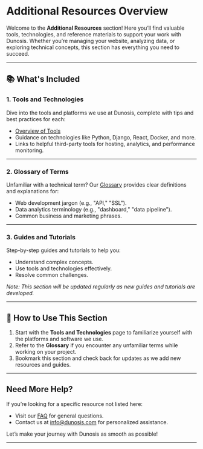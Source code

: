 # Additional Resources Overview

Welcome to the **Additional Resources** section! Here you’ll find valuable tools, technologies, and reference materials to support your work with Dunosis. Whether you’re managing your website, analyzing data, or exploring technical concepts, this section has everything you need to succeed.

---

## 📚 What's Included

### 1. Tools and Technologies
Dive into the tools and platforms we use at Dunosis, complete with tips and best practices for each:

- [Overview of Tools](resources/tools-and-technologies.md)
- Guidance on technologies like Python, Django, React, Docker, and more.
- Links to helpful third-party tools for hosting, analytics, and performance monitoring.

---

### 2. Glossary of Terms
Unfamiliar with a technical term? Our [Glossary](resources/glossary.md) provides clear definitions and explanations for:

- Web development jargon (e.g., "API," "SSL").
- Data analytics terminology (e.g., "dashboard," "data pipeline").
- Common business and marketing phrases.

---

### 3. Guides and Tutorials
Step-by-step guides and tutorials to help you:

- Understand complex concepts.
- Use tools and technologies effectively.
- Resolve common challenges.

*Note: This section will be updated regularly as new guides and tutorials are developed.*

---

## 🎯 How to Use This Section

1. Start with the **Tools and Technologies** page to familiarize yourself with the platforms and software we use.
2. Refer to the **Glossary** if you encounter any unfamiliar terms while working on your project.
3. Bookmark this section and check back for updates as we add new resources and guides.

---

## Need More Help?

If you’re looking for a specific resource not listed here:

- Visit our [FAQ](home/faq.md) for general questions.
- Contact us at [info@dunosis.com](mailto:info@dunosis.com) for personalized assistance.

Let’s make your journey with Dunosis as smooth as possible!

---